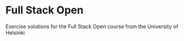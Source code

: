 # Full Stack Open

Exercise solutions for the Full Stack Open course from the University of Helsinki
